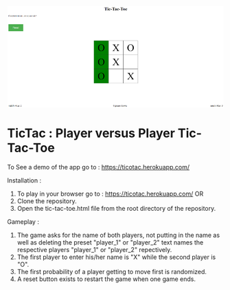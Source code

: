 ![TicTac screenshot](https://github.com/arnitkun/TicTac/blob/master/demotac.PNG)<br />


# TicTac : Player versus Player Tic-Tac-Toe

To See a demo of the app go to : https://ticotac.herokuapp.com/


Installation :

1. To play in your browser go to : https://ticotac.herokuapp.com/ OR
2. Clone the repository.
3. Open the tic-tac-toe.html file from the root directory of the repository.

Gameplay :

1. The game asks for the name of both players, not putting in the name as well as deleting the preset "player_1" or "player_2"
   text names the respective players "player_1" or "player_2" repectively.
2. The first player to enter his/her name is "X" while the second player is "O".
3. The first probability of a player getting to move first is randomized.
3. A reset button exists to restart the game when one game ends.

